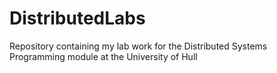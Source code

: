 # DistributedLabs
Repository containing my lab work for the Distributed Systems Programming module at the University of Hull
